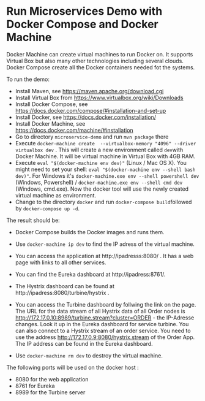 Run Microservices Demo with Docker Compose and Docker Machine
==============================================

Docker Machine can create virtual machines to run Docker on. It
supports Virtual Box but also many other technologies including
several clouds. Docker Compose create all the Docker containers needed
fot the systems.

To run the demo:

- Install Maven, see https://maven.apache.org/download.cgi
- Install Virtual Box from https://www.virtualbox.org/wiki/Downloads
- Install Docker Compose, see
https://docs.docker.com/compose/#installation-and-set-up
- Install Docker, see https://docs.docker.com/installation/
- Install Docker Machine, see https://docs.docker.com/machine/#installation
- Go to directory `microservice-demo` and run `mvn package` there
- Execute `docker-machine create  --virtualbox-memory "4096" --driver
  virtualbox dev` . This will create a new environment called `dev`with Docker
  Machine. It will be virtual machine in Virtual Box with 4GB RAM.
- Execute `eval "$(docker-machine env dev)"` (Linux / Mac OS X). You
     might need to set your shell: `eval "$(docker-machine env --shell
     bash dev)"`. For Windows it's
    `docker-machine.exe env --shell powershell dev` (Windows,
    Powershell) /  `docker-machine.exe env --shell cmd dev` (Windows,
    cmd.exe). Now the docker tool will use the newly created virtual
    machine as environment.
- Change to the directory `docker` and run `docker-compose
   build`followed by `docker-compose up -d`. 


The result should be:

- Docker Compose builds the Docker images and runs them.
- Use `docker-machine ip dev` to find the IP adress of the virtual machine.
- You can access the application at http://ipadresss:8080/ . It has a
web page with links to all other services.
- You can find the Eureka dashboard at http://ipadress:8761/.
- The Hystrix dashboard can be found at http://ipadress:8080/turbine/hystrix .
- You can access the Turbine dashboard by follwing the link on the
page. The URL for the data stream of all Hystrix data of all Order
nodes is http://172.17.0.10:8989/turbine.stream?cluster=ORDER - the
IP-Adresse changes. Look it up in the Eureka dashboard for service
turbine. You can also connect to a Hystrix stream of an order service.
You need to use the address http://172.17.0.9:8080/hystrix.stream of
the Order App. The IP address can be found in the Eureka dashboard.

- Use `docker-machine rm dev` to destroy the virtual machine.


The following ports will be used on the docker host :

- 8080 for the web application
- 8761 for Eureka
- 8989 for the Turbine server
